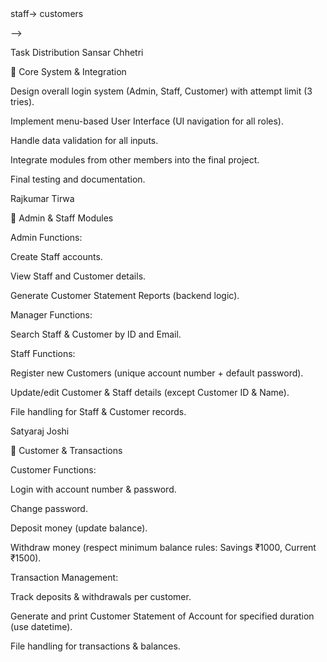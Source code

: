 <!-- * Design login system for Admin, Staff, and Customer
* Implement login attempts limit (3 tries)
* Admin: create Staff accounts
* Admin: view Staff and Customer details
* Admin: generate Customer statement reports

* Manager: search Staff & Customer by ID and Email

* Staff: register new Customer (generate unique account number, default password)
* Staff: update/edit Customer and Staff details (except Customer ID and Name)

* Customer: login using account number and password
* Customer: change password
* Customer: deposit money (update balance)
* Customer: withdraw money (check minimum balance)


* Generate and print Customer Statement of Account for specified duration
* Track total deposits and withdrawals for statement period
* Maintain minimum balance rules (Savings RS 1000, Current RS 1500)
* Create menu-based User Interface (UI) for all interactions
* Store all data in text files
* Implement data validation for all user inputs
* Use `os`, `datetime`, and `random` modules only



admin--> staff-> customers

 -->


Task Distribution
Sansar Chhetri

🔹 Core System & Integration

Design overall login system (Admin, Staff, Customer) with attempt limit (3 tries).

Implement menu-based User Interface (UI navigation for all roles).

Handle data validation for all inputs.

Integrate modules from other members into the final project.

Final testing and documentation.

Rajkumar Tirwa

🔹 Admin & Staff Modules

Admin Functions:

Create Staff accounts.

View Staff and Customer details.

Generate Customer Statement Reports (backend logic).

Manager Functions:

Search Staff & Customer by ID and Email.

Staff Functions:

Register new Customers (unique account number + default password).

Update/edit Customer & Staff details (except Customer ID & Name).

File handling for Staff & Customer records.

Satyaraj Joshi

🔹 Customer & Transactions

Customer Functions:

Login with account number & password.

Change password.

Deposit money (update balance).

Withdraw money (respect minimum balance rules: Savings ₹1000, Current ₹1500).

Transaction Management:

Track deposits & withdrawals per customer.

Generate and print Customer Statement of Account for specified duration (use datetime).

File handling for transactions & balances.